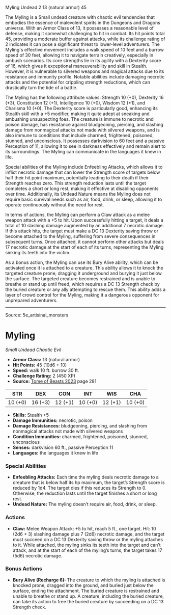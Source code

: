 <MonsterName/>Myling</MonsterName>
<CreatureType/>Undead</CreatureType>
<CR/>2</CR>
<AC/>13 (natural armor)</AC>
<HP/>45</HP>
<summary>The Myling is a Small undead creature with chaotic evil tendencies that embodies the essence of malevolent spirits in the Dungeons and Dragons universe. With an Armor Class of 13, it possesses a reasonable level of defense, making it somewhat challenging to hit in combat. Its hit points total 45, providing a moderate buffer against attacks, while its challenge rating of 2 indicates it can pose a significant threat to lower-level adventurers. The Myling's effective movement includes a walk speed of 10 feet and a burrow speed of 30 feet, allowing it to navigate terrain creatively, especially in ambush scenarios. Its core strengths lie in its agility with a Dexterity score of 16, which gives it exceptional maneuverability and skill in Stealth. However, it is vulnerable to silvered weapons and magical attacks due to its resistance and immunity profile. Notable abilities include damaging necrotic attacks and the potential for crippling strength reductions, which can drastically turn the tide of a battle.</summary>

<detail>

The Myling has the following attribute values: Strength 10 (+0), Dexterity 16 (+3), Constitution 12 (+1), Intelligence 10 (+0), Wisdom 12 (+1), and Charisma 10 (+0). The Dexterity score is particularly good, enhancing its Stealth skill with a +5 modifier, making it quite adept at sneaking and ambushing unsuspecting foes. The creature is immune to necrotic and poison damage, has resistance against bludgeoning, piercing, and slashing damage from nonmagical attacks not made with silvered weapons, and is also immune to conditions that include charmed, frightened, poisoned, stunned, and unconscious. It possesses darkvision to 60 feet and a passive Perception of 11, allowing it to see in darkness effectively and remain alert to its surroundings. The Myling can communicate in the languages it knew in life.

Special abilities of the Myling include Enfeebling Attacks, which allows it to inflict necrotic damage that can lower the Strength score of targets below half their hit point maximum, potentially leading to their death if their Strength reaches zero. This strength reduction lasts until the target completes a short or long rest, making it effective at disabling opponents over time. Additionally, its Undead Nature means the Myling does not require basic survival needs such as air, food, drink, or sleep, allowing it to operate continuously without the need for rest.

In terms of actions, the Myling can perform a Claw attack as a melee weapon attack with a +5 to hit. Upon successfully hitting a target, it deals a total of 10 slashing damage augmented by an additional 7 necrotic damage. If this attack hits, the target must make a DC 13 Dexterity saving throw or become attached to the Myling, suffering from severe consequences in subsequent turns. Once attached, it cannot perform other attacks but deals 17 necrotic damage at the start of each of its turns, representing the Myling sinking its teeth into the victim.

As a bonus action, the Myling can use its Bury Alive ability, which can be activated once it is attached to a creature. This ability allows it to knock the targeted creature prone, dragging it underground and burying it just below the surface. The targeted creature becomes restrained and is unable to breathe or stand up until freed, which requires a DC 13 Strength check by the buried creature or any ally attempting to rescue them. This ability adds a layer of crowd control for the Myling, making it a dangerous opponent for unprepared adventurers.</detail>



---

Source: 5e_artisinal_monsters

# Myling

*Small* *Undead* *Chaotic Evil*

- **Armor Class:** 13 (natural armor)
- **Hit Points:** 45 (10d6 + 10)
- **Speed:** walk 10 ft. burrow 30 ft.
- **Challenge Rating:** 2 (450 XP)
- **Source:** [Tome of Beasts 2023](https://koboldpress.com/kpstore/product/tome-of-beasts-1-2023-edition/) page 281

| STR | DEX | CON | INT | WIS | CHA |
| --- | --- | --- | --- | --- | --- |
| 10 (+0) | 16 (+3) | 12 (+1) | 10 (+0) | 12 (+1) | 10 (+0) |

- **Skills:** Stealth +5
- **Damage Immunities:** necrotic, poison
- **Damage Resistances:** bludgeoning, piercing, and slashing from nonmagical attacks not made with silvered weapons
- **Condition Immunities:** charmed, frightened, poisoned, stunned, unconscious
- **Senses:** darkvision 60 ft., passive Perception 11
- **Languages:** the languages it knew in life

### Special Abilities

- **Enfeebling Attacks:** Each time the myling deals necrotic damage to a creature that is below half its hp maximum, the target’s Strength score is reduced by 1d4. The target dies if this reduces its Strength to 0. Otherwise, the reduction lasts until the target finishes a short or long rest.
- **Undead Nature:** The myling doesn’t require air, food, drink, or sleep.

### Actions

- **Claw:** Melee Weapon Attack: +5 to hit, reach 5 ft., one target. Hit: 10 (2d6 + 3) slashing damage plus 7 (2d6) necrotic damage, and the target must succeed on a DC 13 Dexterity saving throw or the myling attaches to it. While attached, the myling sinks its teeth into the target and can’t attack, and at the start of each of the myling’s turns, the target takes 17 (5d6) necrotic damage.

### Bonus Actions

- **Bury Alive (Recharge 6):** The creature to which the myling is attached is knocked prone, dragged into the ground, and buried just below the surface, ending the attachment. The buried creature is restrained and unable to breathe or stand up. A creature, including the buried creature, can take its action to free the buried creature by succeeding on a DC 13 Strength check.


